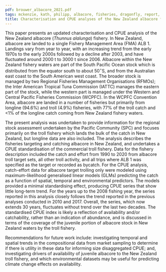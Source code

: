 ```yaml
---
pdf: brouwer_albacore_2021.pdf
tags: mckenzie, kath, philipp, albacore, fisheries, dragonfly, report, WCPFC
title: Characterisation and CPUE analyses of the New Zealand albacore fishery
---
```

This paper presents an updated characterisation and CPUE analysis of the New Zealand albacore (*Thunnus alalunga*) fishery. In New Zealand, albacore are landed to a single Fishery Management Area (FMA) ALB 1. Landings vary from year to year, with an increasing trend from the early 1970s to the early 2000s followed by a decline after 2003, and have fluctuated around 2000 t to 3000 t since 2006. Albacore within the New Zealand fishery waters are part of the South Pacific Ocean stock which is distributed from the equator south to about 50$^\circ$S, and from the Australian east coast to the South American west coast. The broader stock is managed by two Regional Fisheries Management Organisations (RFMOs); the Inter American Tropical Tuna Commission (IATTC) manages the eastern part of the stock, while the western part is managed under the Western and Central Pacific Fisheries Commission (WCPFC). In the WCPFC Convention Area, albacore are landed in a number of fisheries but primarily from longline (94.6%) and troll (4.9%) fisheries, with 77% of the troll catch and <1% of the longline catch coming from New Zealand fishery waters.

The present analysis was undertaken to provide information for the regional stock assessment undertaken by the Pacific Community (SPC) and focuses primarily on the troll fishery which lands the bulk of the catch in New Zealand, but longline data are also included. The analysis describes the fisheries targeting and catching albacore in New Zealand, and undertakes a CPUE standardisation of the commercial troll fishery. Data for the fishery description included the catch and effort from 1990 to 2020 from albacore troll target sets, all other troll activity, and all trips where ALB 1 was specified as the target or recorded as bycatch. For the CPUE analysis, catch-effort data for albacore target trolling only were modeled using maximum-likelihood generalised linear models (GLMs) predicting the catch as a function of spatial, temporal and environmental predictors. The models provided a minimal standardising effect, producing CPUE series that show little long-term trend. For the years up to the 2008 fishing year, the series reported in this analysis closely follows the trend reported in the previous analyses conducted in 2010 and 2017. Overall, the series, which now extends 30 years, fluctuates without trend over the last two decades. The standardised CPUE index is likely a reflection of availability and/or catchability, rather than an indication of abundance, and is discussed in terms of the coverage of the juvenile portion of albacore stock in New Zealand waters by the troll fishery.

Recommendations for future work include: investigating temporal and spatial trends in the compositional data from market sampling to determine if there is utility in these data for informing size disaggregated CPUE; and, investigating drivers of availability of juvenile albacore to the New Zealand troll fishery, and which environmental datasets may be useful for predicting climate change effects on availability.
